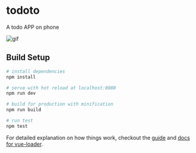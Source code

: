 # todoto

 A todo APP on phone

![gif](doc/todoto.gif)

## Build Setup

``` bash
# install dependencies
npm install

# serve with hot reload at localhost:8080
npm run dev

# build for production with minification
npm run build

# run test
npm test
```

For detailed explanation on how things work, checkout the [guide](http://vuejs-templates.github.io/webpack/) and [docs for vue-loader](http://vuejs.github.io/vue-loader).
